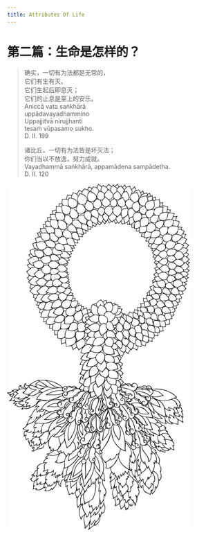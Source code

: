 ```yaml
---
title: Attributes Of Life
---
```


# 第二篇：生命是怎样的？

> 确实，一切有为法都是无常的，  
> 它们有生有灭。  
> 它们生起后即息灭；  
> 它们的止息是至上的安乐。  
> Aniccā vata saṅkhārā  
> uppādavayadhammino  
> Uppajjitvā nirujjhanti  
> tesaṁ vūpasamo sukho.  
> D. II. 199
> 
> 诸比丘，一切有为法皆是坏灭法；  
> 你们当以不放逸，努力成就。  
> Vayadhammā saṅkhārā, appamādena sampādetha.  
> D. II. 120

![image](./includes/images/illustrations/white-garland-decor-black.jpg)